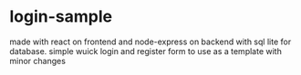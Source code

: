 # login-sample
made with react on frontend and node-express on backend with sql lite for database. simple wuick login and register form to use as a template with minor changes
